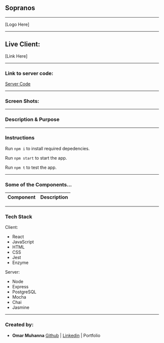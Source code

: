 

## Sopranos

------------------------------------------------------------------------------------------------------------------

[Logo Here]


------------------------------------------------------------------------------------------------------------------

## Live Client: 

[Link Here]

------------------------------------------------------------------------------------------------------------------

### Link to server code:

[Server Code](https://github.com/OmarMutd/sp-server "Server Code title")

------------------------------------------------------------------------------------------------------------------


### Screen Shots:

------------------------------------------------------------------------------------------------------------------

### Description & Purpose

------------------------------------------------------------------------------------------------------------------


### Instructions

Run `npm i` to install required depedencies.

Run `npm start` to start the app.

Run `npm t` to test the app.

-------------------------------------------------------------------------------------------------------------------


### Some of the Components...

| Component  | Description |
| ------------- | ------------- |


-------------------------------------------------------------------------------------------------------------------


### Tech Stack

Client:

* React
* JavaScript
* HTML
* CSS
* Jest
* Enzyme

Server:

* Node
* Express
* PostgreSQL
* Mocha
* Chai
* Jasmine

-------------------------------------------------------------------------------------------------------------------


### Created by:

* **Omar Muhanna** [Github](https://github.com/OmarMutd "Github title") | [Linkedin](https://www.linkedin.com/in/omar-muhanna-profile/ "Linkedin title") | Portfolio

